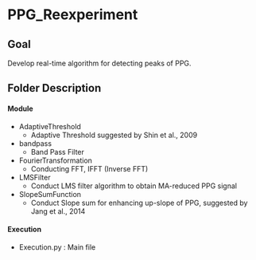 # PPG_Reexperiment
## Goal 
Develop real-time algorithm for detecting peaks of PPG.

## Folder Description 
#### Module 
- AdaptiveThreshold 
  - Adaptive Threshold suggested by Shin et al., 2009 
- bandpass 
  - Band Pass Filter 
- FourierTransformation 
  - Conducting FFT, IFFT (Inverse FFT) 
- LMSFilter 
  - Conduct LMS filter algorithm to obtain MA-reduced PPG signal 
- SlopeSumFunction 
  - Conduct Slope sum for enhancing up-slope of PPG, suggested by Jang et al., 2014 

#### Execution 
- Execution.py : Main file 
